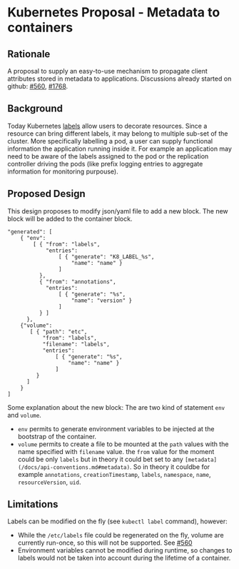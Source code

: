 # Kubernetes Proposal - Metadata to containers

## Rationale

A proposal to supply an easy-to-use mechanism to propagate client attributes stored in metadata to applications. Discussions already started on github: [#560](https://github.com/GoogleCloudPlatform/kubernetes/issues/560), [#1768](https://github.com/GoogleCloudPlatform/kubernetes/issues/1768).

## Background

Today Kubernetes [labels](/docs/labels.md) allow users to decorate resources. Since a resource can bring different labels, it may belong to multiple sub-set of the cluster. More specifically labelling a pod, a user can supply functional information the application running inside it. For example an application may need to be aware of the labels assigned to the pod or the replication controller driving the pods (like prefix logging entries to aggregate information for monitoring purpouse).

## Proposed Design

This design proposes to modify json/yaml file to add a new block. The new block will be added to the container block.

```
"generated": [
    { "env":
        [ { "from": "labels",
            "entries":
                [ { "generate": "K8_LABEL_%s",
                    "name": "name" }
                ]
          },
          { "from": "annotations",
            "entries":
                [ { "generate": "%s",
                    "name": "version" }
                ]
          } ]
      },
    {"volume":
       [ { "path": "etc",
           "from": "labels",
           "filename": "labels",
           "entries":
               [ { "generate": "%s",
                   "name": "name" }
               ]
         }
      ]
    }
]
```

Some explanation about the new block:
The are two kind of statement `env` and `volume`.
* `env` permits to generate environment variables to be injected at the bootstrap of the container.
* `volume` permits to create a file to be mounted at the `path` values with the name specified with `filename` value.
the `from` value for the moment could be only `labels` but in theory it could bet set to any `[metadata](/docs/api-conventions.md#metadata)`. So in theory it couldbe for example  `annotations`, `creationTimestamp`, `labels`, `namespace`, `name`, `resourceVersion`, `uid`.


## Limitations

Labels can be modified on the fly (see `kubectl label` command), however:
* While the `/etc/labels` file could be regenerated on the fly, volume are currently run-once, so this will not be supported. See [#560](https://github.com/GoogleCloudPlatform/kubernetes/issues/560)
* Environment variables cannot be modified during runtime, so changes to labels would not be taken into account during the lifetime of a container.
